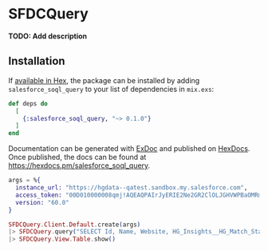# SFDCQuery

**TODO: Add description**

## Installation

If [available in Hex](https://hex.pm/docs/publish), the package can be installed
by adding `salesforce_soql_query` to your list of dependencies in `mix.exs`:

```elixir
def deps do
  [
    {:salesforce_soql_query, "~> 0.1.0"}
  ]
end
```

Documentation can be generated with [ExDoc](https://github.com/elixir-lang/ex_doc)
and published on [HexDocs](https://hexdocs.pm). Once published, the docs can
be found at <https://hexdocs.pm/salesforce_soql_query>.

```elixir
args = %{
  instance_url: "https://hgdata--qatest.sandbox.my.salesforce.com",
  access_token: "00D010000008qmj!AQEAQPAIrJyERIE2Ne2GR2ClOLJGHVWPBaOMRm0mLqq9bsoV03o329HBQ0KFIA2p2ox8Y9JguSVAcL9jyoyz1QdVE_oH5L4w",
  version: "60.0"
}

SFDCQuery.Client.Default.create(args)
|> SFDCQuery.query("SELECT Id, Name, Website, HG_Insights__HG_Match_Status__c From Account LIMIT 10")
|> SFDCQuery.View.Table.show()
```
